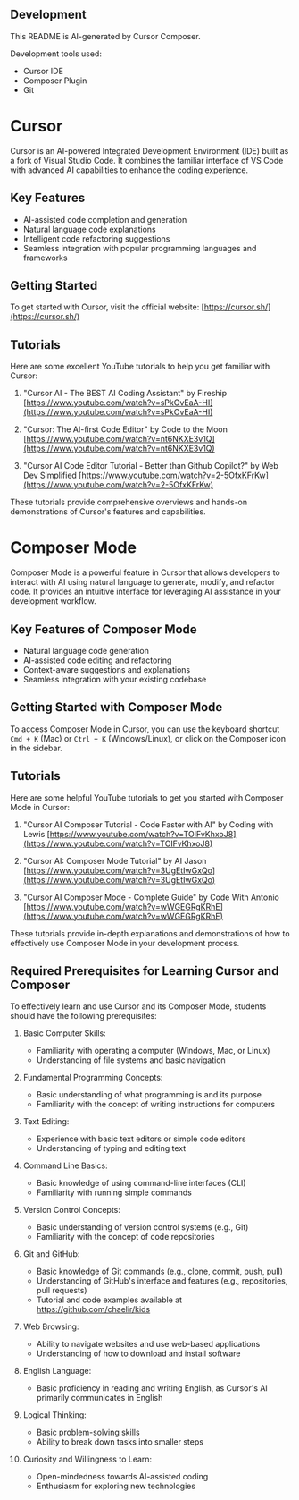 ## Development

This README is AI-generated by Cursor Composer.

Development tools used:
- Cursor IDE
- Composer Plugin
- Git

# Cursor

Cursor is an AI-powered Integrated Development Environment (IDE) built as a fork of Visual Studio Code. It combines the familiar interface of VS Code with advanced AI capabilities to enhance the coding experience.

## Key Features

- AI-assisted code completion and generation
- Natural language code explanations
- Intelligent code refactoring suggestions
- Seamless integration with popular programming languages and frameworks

## Getting Started

To get started with Cursor, visit the official website: [https://cursor.sh/](https://cursor.sh/)

## Tutorials

Here are some excellent YouTube tutorials to help you get familiar with Cursor:

1. "Cursor AI - The BEST AI Coding Assistant" by Fireship
   [https://www.youtube.com/watch?v=sPkOvEaA-HI](https://www.youtube.com/watch?v=sPkOvEaA-HI)

2. "Cursor: The AI-first Code Editor" by Code to the Moon
   [https://www.youtube.com/watch?v=nt6NKXE3v1Q](https://www.youtube.com/watch?v=nt6NKXE3v1Q)

3. "Cursor AI Code Editor Tutorial - Better than Github Copilot?" by Web Dev Simplified
   [https://www.youtube.com/watch?v=2-5OfxKFrKw](https://www.youtube.com/watch?v=2-5OfxKFrKw)

These tutorials provide comprehensive overviews and hands-on demonstrations of Cursor's features and capabilities.


# Composer Mode

Composer Mode is a powerful feature in Cursor that allows developers to interact with AI using natural language to generate, modify, and refactor code. It provides an intuitive interface for leveraging AI assistance in your development workflow.

## Key Features of Composer Mode

- Natural language code generation
- AI-assisted code editing and refactoring
- Context-aware suggestions and explanations
- Seamless integration with your existing codebase

## Getting Started with Composer Mode

To access Composer Mode in Cursor, you can use the keyboard shortcut `Cmd + K` (Mac) or `Ctrl + K` (Windows/Linux), or click on the Composer icon in the sidebar.

## Tutorials

Here are some helpful YouTube tutorials to get you started with Composer Mode in Cursor:

1. "Cursor AI Composer Tutorial - Code Faster with AI" by Coding with Lewis
   [https://www.youtube.com/watch?v=TOIFvKhxoJ8](https://www.youtube.com/watch?v=TOIFvKhxoJ8)

2. "Cursor AI: Composer Mode Tutorial" by AI Jason
   [https://www.youtube.com/watch?v=3UgEtIwGxQo](https://www.youtube.com/watch?v=3UgEtIwGxQo)

3. "Cursor AI Composer Mode - Complete Guide" by Code With Antonio
   [https://www.youtube.com/watch?v=wWGEGRgKRhE](https://www.youtube.com/watch?v=wWGEGRgKRhE)

These tutorials provide in-depth explanations and demonstrations of how to effectively use Composer Mode in your development process.


## Required Prerequisites for Learning Cursor and Composer

To effectively learn and use Cursor and its Composer Mode, students should have the following prerequisites:

1. Basic Computer Skills:
   - Familiarity with operating a computer (Windows, Mac, or Linux)
   - Understanding of file systems and basic navigation

2. Fundamental Programming Concepts:
   - Basic understanding of what programming is and its purpose
   - Familiarity with the concept of writing instructions for computers

3. Text Editing:
   - Experience with basic text editors or simple code editors
   - Understanding of typing and editing text

4. Command Line Basics:
   - Basic knowledge of using command-line interfaces (CLI)
   - Familiarity with running simple commands

5. Version Control Concepts:
   - Basic understanding of version control systems (e.g., Git)
   - Familiarity with the concept of code repositories

6. Git and GitHub:
   - Basic knowledge of Git commands (e.g., clone, commit, push, pull)
   - Understanding of GitHub's interface and features (e.g., repositories, pull requests)
   - Tutorial and code examples available at https://github.com/chaelir/kids

7. Web Browsing:
   - Ability to navigate websites and use web-based applications
   - Understanding of how to download and install software

8. English Language:
   - Basic proficiency in reading and writing English, as Cursor's AI primarily communicates in English

9. Logical Thinking:
   - Basic problem-solving skills
   - Ability to break down tasks into smaller steps

10. Curiosity and Willingness to Learn:
    - Open-mindedness towards AI-assisted coding
    - Enthusiasm for exploring new technologies




